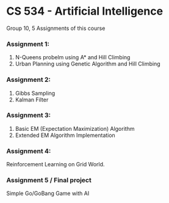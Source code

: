 # CS 534 - Artificial Intelligence

Group 10, 5 Assignments of this course

### Assignment 1: 
1. N-Queens probelm using A* and Hill Climbing
2. Urban Planning using Genetic Algorithm and Hill Climbing

### Assignment 2:
1. Gibbs Sampling
2. Kalman Filter

### Assignment 3:
1. Basic EM (Expectation Maximization) Algorithm
2. Extended EM Algorithm Implementation 

### Assignment 4:

Reinforcement Learning on Grid World.

### Assignment 5 / Final project

Simple Go/GoBang Game with AI
